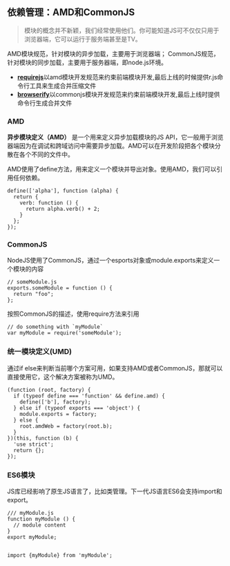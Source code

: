 <link href="http://cdn.bootcss.com/highlight.js/8.0/styles/monokai_sublime.min.css" rel="stylesheet">
<script src="http://cdn.bootcss.com/highlight.js/8.0/highlight.min.js"></script>
<script >hljs.initHighlightingOnLoad();</script> 

<!--
 http://www.html-js.com/article/2126 
 https://github.com/jnotnull/JavaScript-Sturcture/wiki/%E6%A8%A1%E5%9D%97%E5%8C%96%EF%BC%8C%E9%80%9A%E5%BE%80%E6%9C%AA%E6%9D%A5JavaScript%E5%BA%93%E4%B9%8B%E8%B7%AF
-->

## 依赖管理：AMD和CommonJS 
> 模块的概念并不新颖，我们经常使用他们。你可能知道JS可不仅仅只用于浏览器端，它可以运行于服务端甚至是TV。

AMD模块规范，针对模块的异步加载，主要用于浏览器端；
CommonJS规范，针对模块的同步加载，主要用于服务器端，即node.js环境。

- [**requirejs**](http://requirejs.org/)以amd模块开发规范来约束前端模块开发,最后上线的时候提供r.js命令行工具来生成合并压缩文件
- [**browserify**](https://www.npmjs.org/package/browserify)以commonjs模块开发规范来约束前端模块开发,最后上线时提供命令行生成合并文件

### AMD  

**异步模块定义（AMD）** 是一个用来定义异步加载模块的JS API，它一般用于浏览器端因为在调试和跨域访问中需要异步加载。AMD可以在开发阶段把各个模块分散在各个不同的文件中。

AMD使用了define方法，用来定义一个模块并导出对象。使用AMD，我们可以引用任何依赖。


    define(['alpha'], function (alpha) {
      return {
        verb: function () {
          return alpha.verb() + 2;
        }
      };
    });



### CommonJS

NodeJS使用了CommonJS，通过一个esports对象或module.exports来定义一个模块的内容

    // someModule.js
    exports.someModule = function () {
      return "foo";
    };


按照CommonJS的描述，使用require方法来引用

    // do something with `myModule`
    var myModule = require('someModule');



### 统一模块定义(UMD)
通过if else来判断当前哪个方案可用，如果支持AMD或者CommonJS，那就可以直接使用它，这个解决方案被称为UMD。

    (function (root, factory) {
      if (typeof define === 'function' && define.amd) {
        define(['b'], factory);
      } else if (typeof exports === 'object') {
        module.exports = factory;
      } else {
        root.amdWeb = factory(root.b);
      }
    })(this, function (b) {
      'use strict';
      return {};
    });

### ES6模块
JS库已经影响了原生JS语言了，比如类管理。下一代JS语言ES6会支持import和export。

    /// myModule.js
    function myModule () {
      // module content
    }
    export myModule;


    import {myModule} from 'myModule';


